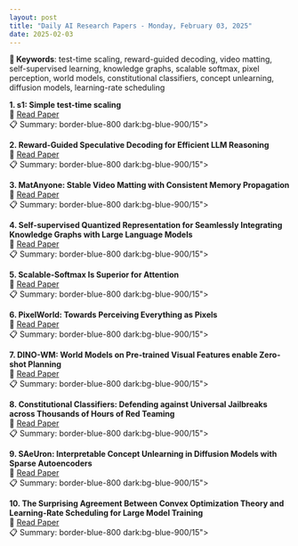 ```yaml
---
layout: post
title: "Daily AI Research Papers - Monday, February 03, 2025"
date: 2025-02-03
---
```


**🔑 Keywords**: test-time scaling, reward-guided decoding, video matting, self-supervised learning, knowledge graphs, scalable softmax, pixel perception, world models, constitutional classifiers, concept unlearning, diffusion models, learning-rate scheduling

**1. s1: Simple test-time scaling**  
🔗 [Read Paper](https://huggingface.co/papers/2501.19393)  
📋 Summary: border-blue-800 dark:bg-blue-900/15">

**2. Reward-Guided Speculative Decoding for Efficient LLM Reasoning**  
🔗 [Read Paper](https://huggingface.co/papers/2501.19324)  
📋 Summary: border-blue-800 dark:bg-blue-900/15">

**3. MatAnyone: Stable Video Matting with Consistent Memory Propagation**  
🔗 [Read Paper](https://huggingface.co/papers/2501.14677)  
📋 Summary: border-blue-800 dark:bg-blue-900/15">

**4. Self-supervised Quantized Representation for Seamlessly Integrating
  Knowledge Graphs with Large Language Models**  
🔗 [Read Paper](https://huggingface.co/papers/2501.18119)  
📋 Summary: border-blue-800 dark:bg-blue-900/15">

**5. Scalable-Softmax Is Superior for Attention**  
🔗 [Read Paper](https://huggingface.co/papers/2501.19399)  
📋 Summary: border-blue-800 dark:bg-blue-900/15">

**6. PixelWorld: Towards Perceiving Everything as Pixels**  
🔗 [Read Paper](https://huggingface.co/papers/2501.19339)  
📋 Summary: border-blue-800 dark:bg-blue-900/15">

**7. DINO-WM: World Models on Pre-trained Visual Features enable Zero-shot
  Planning**  
🔗 [Read Paper](https://huggingface.co/papers/2411.04983)  
📋 Summary: border-blue-800 dark:bg-blue-900/15">

**8. Constitutional Classifiers: Defending against Universal Jailbreaks
  across Thousands of Hours of Red Teaming**  
🔗 [Read Paper](https://huggingface.co/papers/2501.18837)  
📋 Summary: border-blue-800 dark:bg-blue-900/15">

**9. SAeUron: Interpretable Concept Unlearning in Diffusion Models with
  Sparse Autoencoders**  
🔗 [Read Paper](https://huggingface.co/papers/2501.18052)  
📋 Summary: border-blue-800 dark:bg-blue-900/15">

**10. The Surprising Agreement Between Convex Optimization Theory and
  Learning-Rate Scheduling for Large Model Training**  
🔗 [Read Paper](https://huggingface.co/papers/2501.18965)  
📋 Summary: border-blue-800 dark:bg-blue-900/15">
